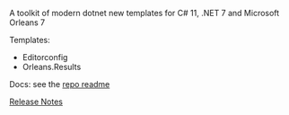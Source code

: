 ﻿A toolkit of modern dotnet new templates for C# 11, .NET 7 and Microsoft Orleans 7

Templates:
- Editorconfig 
- Orleans.Results

Docs: see the [repo readme](https://github.com/Applicita/Modern.CSharp.Templates#readme)

[Release Notes](https://github.com/Applicita/Modern.CSharp.Templates/releases/tag/1-0-0)